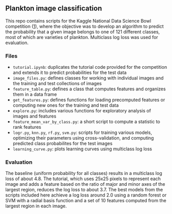 ## Plankton image classification

This repo contains scripts for the Kaggle National Data Science Bowl 
competition ([1]), where the objective was to develop an algorithm to 
predict the probability that a given image belongs to one of 
121 different classes, most of which are varieties of plankton.
Multiclass log loss was used for evaluation.

### Files

- `tutorial.ipynb`: duplicates the tutorial code provided for the competition
                    and extends it to predict probabilities for the test data
- `image_files.py`: defines classes for working with individual images
  		    and the training and test collections of images
- `feature_table.py`: defines a class that computes features and organizes
  		      them in a data frame
- `get_features.py`: defines functions for loading precomputed features or
  		     computing new ones for the training and test data
- `explore.py`: includes various functions for exploratory analysis of 
  		images and features
- `feature_mean_var_by_class.py`: a short script to compute a statistic to
  				  rank features
- `logr.py`, `knn.py`, `rf.py`, `svm.py`: scripts for training various models,
  	     	       			  optimizing their parameters using
					  cross-validation, and computing
					  predicted class probabilites for the
					  test images
- `learning_curve.py`: plots learning curves using multiclass log loss

### Evaluation

The baseline (uniform probability for all classes) results in a multiclass
log loss of about 4.8. The tutorial, which uses 25x25 pixels to represent
each image and adds a feature based on the ratio of major and minor axes
of the largest region, reduces the log loss to about 3.7. The best models
from the scripts included here achieve a log loss around 2.0 using 
a random forest or SVM with a radial basis function and a set of
10 features computed from the largest region in each image.


[1]: https://www.kaggle.com/c/datasciencebowl
